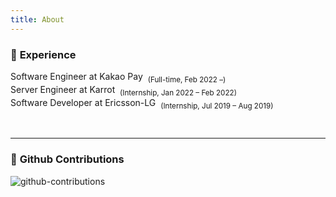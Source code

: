 ```yaml
---
title: About
---
```


<!-- > **Note**: Add Markdown syntax content to file `tabs/about.md` and it will show up on this page. -->

### 💎 **Experience**
Software Engineer at Kakao Pay &nbsp;<sub>(Full-time, Feb 2022 –)</sub><br/>
Server Engineer at Karrot &nbsp;<sub>(Internship, Jan 2022 – Feb 2022)</sub><br/>
Software Developer at Ericsson-LG &nbsp;<sub>(Internship, Jul 2019 – Aug 2019)</sub>

<br/>
<hr/>

### 🌻 **Github Contributions**
![github-contributions](https://ghchart.rshah.org/da-nyee)